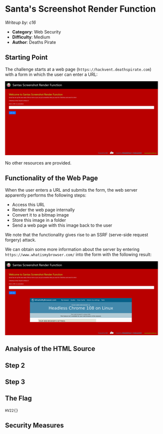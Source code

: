 # Santa's Screenshot Render Function

*Writeup by: c16*

  * **Category**: Web Security
  * **Difficulty**: Medium
  * **Author**: Deaths Pirate

## Starting Point
The challenge starts at a web page (`https://hackvent.deathspirate.com`) with a form in which the user can enter a URL:

![Welcome page](images/welcome.png)

No other resources are provided.

## Functionality of the Web Page

When the user enters a URL and submits the form, the web server apparently performs the following steps:

* Access this URL
* Render the web page internally
* Convert it to a bitmap image
* Store this image in a folder
* Send a web page with this image back to the user

We note that the functionality gives rise to an SSRF (serve-side request forgery) attack.

We can obtain some more information about the server by entering `https://www.whatismybrowser.com/` into the form with the following result:

![Example request](images/whatismybrowser.png)

## Analysis of the HTML Source



## Step 2

## Step 3

## The Flag

`HV22{}`

## Security Measures
